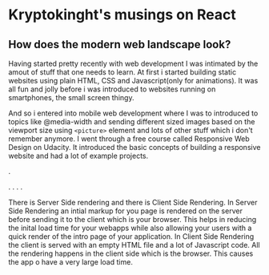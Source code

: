 # Kryptokinght's musings on React

## How does the modern web landscape look?

Having started pretty recently with web development I was intimated by the amout of stuff that one needs to learn. At first i started building static websites using plain HTML, CSS and Javascript(only for animations). It was all fun and jolly before i was introduced to websites running on smartphones, the small screen thingy. 

And so i entered into mobile web development where I was to introduced to topics like @media-width and sending different sized images based on the viewport size using `<picture>` element and lots of other stuff which i don't remember anymore. I went through a free course called Responsive Web Design on Udacity. It introduced the basic concepts of building a responsive website and had a lot of example projects. 

.

.
.
.
.

There is Server Side rendering and there is Client Side Rendering. In Server Side Rendering an intial markup for you page is rendered on the server before sending it to the client which is your browser. This helps in reducing the inital load time for your webapps while also allowing your users with a quick render of the intro page of your application.
In Client Side Rendering the client is served with an empty HTML file and a lot of Javascript code. All the rendering happens in the client side which is the browser. This causes the app o have a very large load time. 